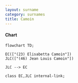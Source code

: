```yaml
---
layout: surname
category: surnames
title: Camoin
---
```


#### Chart

```mermaid
flowchart TD;

EC(["(23) Elisabetta Camoin"])
JLC(["(46) Jean Louis Camoin"])

JLC --> EC

class EC,JLC internal-link;

```
